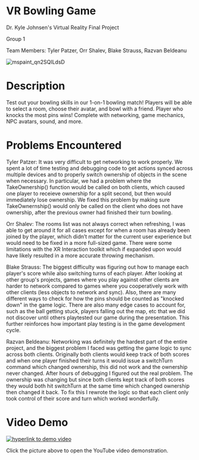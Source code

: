 # VR Bowling Game
Dr. Kyle Johnsen's Virtual Reality Final Project

Group 1

Team Members: Tyler Patzer, Orr Shalev, Blake Strauss, Razvan Beldeanu

![mspaint_qn2SQILdsD](https://user-images.githubusercontent.com/32816567/206780585-20b4a425-263d-46c2-aaec-eac7b306d20a.png)

# Description
Test out your bowling skills in our 1-on-1 bowling match! Players will be able to select a room, choose their avatar, and bowl with a friend. Player who knocks the most pins wins! Complete with networking, game mechanics, NPC avatars, sound, and more.

# Problems Encountered
Tyler Patzer: It was very difficult to get networking to work properly. We spent a lot of time testing and debugging code to get actions synced across multiple devices and to properly switch ownership of objects in the scene when necessary. In particular, we had a problem where the TakeOwnership() function would be called on both clients, which caused one player to receieve ownership for a split second, but then would immediately lose ownership. We fixed this problem by making sure TakeOwnernship() would only be called on the client who does not have ownership, after the previous owner had finished their turn bowling.

Orr Shalev: The rooms list was not always correct when refreshing, I was able to get around it for all cases except for when a room has already been joined by the player, which didn’t matter for the current user experience but would need to be fixed in a more full-sized game. There were some limitations with the XR Interaction toolkit which if expanded upon would have likely resulted in a more accurate throwing mechanism.

Blake Strauss: The biggest difficulty was figuring out how to manage each player's score while also switching turns of each player. After looking at other group's projects, games where you play against other clients are harder to network compared to games where you cooperatively work with other clients (less objects to network and sync). Also, there are many different ways to check for how the pins should be counted as "knocked down" in the game logic. There are also many edge cases to account for, such as the ball getting stuck, players falling out the map, etc that we did not discover until others playtested our game during the presentation. This further reinforces how important play testing is in the game development cycle.

Razvan Beldeanu: Networking was definitely the hardest part of the entire project, and the biggest problem I faced was getting the game logic to sync across both clients. Originally both clients would keep track of both scores and when one player finished their turns it would issue a switchTurn command which changed ownership, this did not work and the ownership never changed. After hours of debugging I figured out the real problem. The ownership was changing but since both clients kept track of both scores they would both hit switchTurn at the same time which changed ownership then changed it back. To fix this I rewrote the logic so that each client only took control of their score and turn which worked wonderfully. 

# Video Demo
[![hyperlink to demo video](https://img.youtube.com/vi/Hwz4vMF3uUQ/0.jpg)](https://www.youtube.com/watch?v=Hwz4vMF3uUQ)

Click the picture above to open the YouTube video demonstration.
